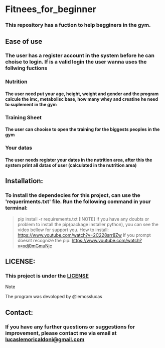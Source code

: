 # Fitnees_for_beginner
### This repository has a fuction to help begginers in the gym.
## Ease of use
### The user has a register account in the system before he can choise to login. If is a valid login the user wanna uses the follwing fuctions
### Nutrition
#### The user need put your age, height, weight and gender and the program calcule the imc, metabolisc base, how many whey and creatine he need to suplement in the gym   
### Training Sheet
#### The user can chooise to open the training for the biggests peoples in the gym  
### Your datas
#### The user needs register your dates in the nutrition area, after this the system print all datas of user (calculated in the nutrition area)
## Installation:
### To install the dependecies for this project, can use the 'requeriments.txt' file. Run the following command in your terminal:
> pip install -r requirements.txt
>[!NOTE] 
> If you have any doubts or problem to install the pip(package installer python), you can see the video bellow for support you. How to install: https://www.youtube.com/watch?v=2C228srr8Zw If you prompt doesnt recognize the pip: https://www.youtube.com/watch?v=xdj0mGmuNjc
## LICENSE: 
### This project is under the [LICENSE](LICENSE)
>[!NOTE]
> The program was devoloped by @lemosslucas
## Contact:
### If you have any further questions or suggestions for improvement, please contact me via email at lucaslemoricaldoni@gmail.com